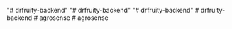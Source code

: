 "# drfruity-backend" 
"# drfruity-backend" 
"# drfruity-backend" 
#   d r f r u i t y - b a c k e n d  
 #   a g r o s e n s e  
 #   a g r o s e n s e  
 